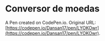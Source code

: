 # Conversor de moedas 

A Pen created on CodePen.io. Original URL: [https://codepen.io/Dansan17/pen/LYOKOwr](https://codepen.io/Dansan17/pen/LYOKOwr).

